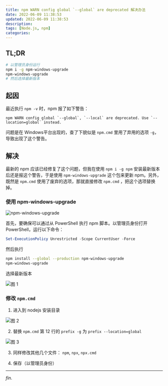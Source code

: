 ```yaml
---
title: npm WARN config global `--global` are deprecated 解决办法
date: 2022-06-09 11:38:53
updated: 2022-06-09 11:38:53
description:
tags: [Node.js, npm]
categories:
---
```


## TL;DR

```bash
# 以管理员身份运行
npm i -g npm-windows-upgrade
npm-windows-upgrade
# 然后选择最新版本
```

<!-- more -->

## 起因

最近执行 `npm -v` 时，npm 报了如下警告：

```
npm WARN config global `--global`, `--local` are deprecated. Use `--location=global` instead.
```

问题是在 Windows平台出现的，查了下貌似是 `npm.cmd` 里用了弃用的选项 `-g`，导致出现了这个警告。

## 解决

最新的 npm 应该已经修复了这个问题，但我在使用 `npm i -g npm` 安装最新版本后还是报这个警告，于是使用 `npm-windows-upgrade` 这个包来更新 npm。另外，既然是 `npm.cmd` 使用了废弃的选项，那就直接修改 `npm.cmd` ，把这个选项替换掉。

### 使用 npm-windows-upgrade

![npm-windows-upgrade](https://github-readme-stats.vercel.app/api/pin/?username=felixrieseberg&repo=npm-windows-upgrade)

首先，要确保可以通过从 PowerShell 执行 npm 脚本。以管理员身份打开 PowerShell，运行以下命令：

```powershell
Set-ExecutionPolicy Unrestricted -Scope CurrentUser -Force
```

然后执行

```bash
npm install --global --production npm-windows-upgrade
npm-windows-upgrade
```

选择最新版本

![图 1](https://pic.rmb.bdstatic.com/bjh/events/192d8487fa5adad5bcecfe083f52219b.png)

### 修改 `npm.cmd`

1. 进入到 nodejs 安装目录

 ![图 2](https://upload-bbs.mihoyo.com/upload/2022/06/09/260511332/5b5463077bb1d98a3a7e7804bc18767c_601754267090861.png)

2. 替换 `npm.cmd` 第 12 行的 `prefix -g` 为 `prefix --location=global`

 ![图 3](https://pic.rmb.bdstatic.com/bjh/events/a037ae700920c9b683d259a8e6450dbc.png)

3. 同样修改其他几个文件： `npm`, `npx`, `npx.cmd`

4. 保存（以管理员身份）

---
*fin.*
